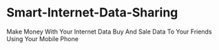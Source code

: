 # Smart-Internet-Data-Sharing
Make Money With Your Internet Data Buy And Sale Data To Your Friends Using Your Mobile Phone
